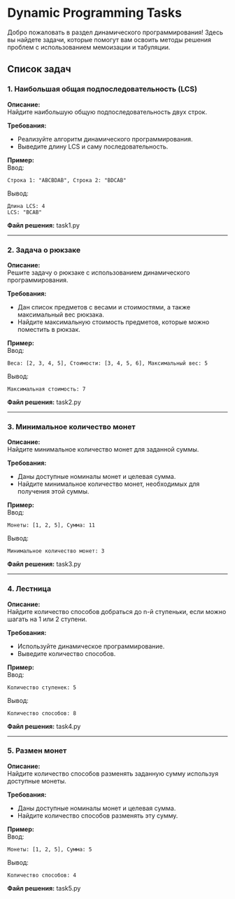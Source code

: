 # Dynamic Programming Tasks

Добро пожаловать в раздел динамического программирования! Здесь вы найдете задачи, которые помогут вам освоить методы решения проблем с использованием мемоизации и табуляции.

## Список задач

### 1. Наибольшая общая подпоследовательность (LCS)
**Описание:**  
Найдите наибольшую общую подпоследовательность двух строк.  

**Требования:**  
- Реализуйте алгоритм динамического программирования.
- Выведите длину LCS и саму последовательность.

**Пример:**  
Ввод:  
~~~
Строка 1: "ABCBDAB", Строка 2: "BDCAB"
~~~
Вывод:  
~~~
Длина LCS: 4
LCS: "BCAB"
~~~

**Файл решения:** task1.py

---

### 2. Задача о рюкзаке
**Описание:**  
Решите задачу о рюкзаке с использованием динамического программирования.  

**Требования:**  
- Дан список предметов с весами и стоимостями, а также максимальный вес рюкзака.
- Найдите максимальную стоимость предметов, которые можно поместить в рюкзак.

**Пример:**  
Ввод:  
~~~
Веса: [2, 3, 4, 5], Стоимости: [3, 4, 5, 6], Максимальный вес: 5
~~~
Вывод:  
~~~
Максимальная стоимость: 7
~~~

**Файл решения:** task2.py

---

### 3. Минимальное количество монет
**Описание:**  
Найдите минимальное количество монет для заданной суммы.  

**Требования:**  
- Даны доступные номиналы монет и целевая сумма.
- Найдите минимальное количество монет, необходимых для получения этой суммы.

**Пример:**  
Ввод:  
~~~
Монеты: [1, 2, 5], Сумма: 11
~~~
Вывод:  
~~~
Минимальное количество монет: 3
~~~

**Файл решения:** task3.py

---

### 4. Лестница
**Описание:**  
Найдите количество способов добраться до n-й ступеньки, если можно шагать на 1 или 2 ступени.  

**Требования:**  
- Используйте динамическое программирование.
- Выведите количество способов.

**Пример:**  
Ввод:  
~~~
Количество ступенек: 5
~~~
Вывод:  
~~~
Количество способов: 8
~~~

**Файл решения:** task4.py

---

### 5. Размен монет
**Описание:**  
Найдите количество способов разменять заданную сумму используя доступные монеты.  

**Требования:**  
- Даны доступные номиналы монет и целевая сумма.
- Найдите количество способов разменять эту сумму.

**Пример:**  
Ввод:  
~~~
Монеты: [1, 2, 5], Сумма: 5
~~~
Вывод:  
~~~
Количество способов: 4
~~~

**Файл решения:** task5.py